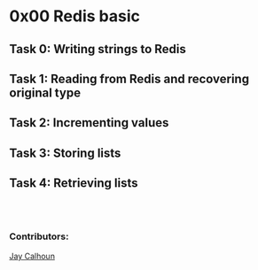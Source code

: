 # 0x00 Redis basic

## Task 0: Writing strings to Redis

## Task 1: Reading from Redis and recovering original type

## Task 2: Incrementing values

## Task 3: Storing lists

## Task 4: Retrieving lists
<br>
<br>

### Contributors:

[Jay Calhoun](https://github.com/Valinor13)
